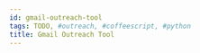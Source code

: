 ```yaml
---
id: gmail-outreach-tool
tags: TODO, #outreach, #coffeescript, #python
title: Gmail Outreach Tool
---
```


